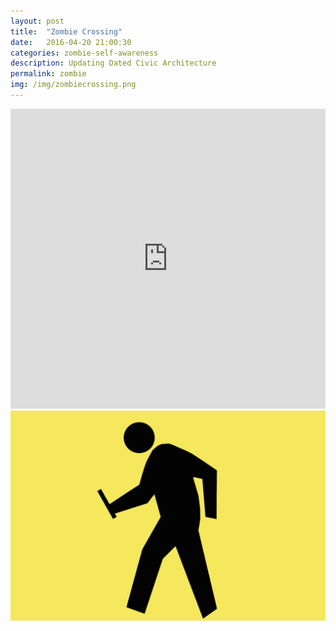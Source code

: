 ```yaml
---
layout: post
title:  "Zombie Crossing"
date:   2016-04-20 21:00:30
categories: zombie-self-awareness
description: Updating Dated Civic Architecture
permalink: zombie
img: /img/zombiecrossing.png
---
```



<iframe width="100%" height="480" src="https://www.youtube.com/embed/raWhliAt30c" frameborder="0" allowfullscreen></iframe>

<div class="col-xs-11">
	<img src="/img/zombiecrossing.png" class="img-responsive" alt="Responsive image"/>
</div>

